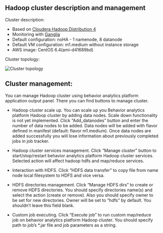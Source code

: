 Hadoop cluster description and management
-----------------------------------------

Cluster description:

- Based on [Cloudera Hadoop Distribution 4](CDH4)
- Monitoring with [Ganglia]
- Default configuration: noHA - 1 namenode, 8 datanode
- Default VM configuration: m1.medium without instance storage
- AWS image: CentOS 6.4(ami-d41689bd)

Cluster topology:

![Cluster topology][cluster_topology]

Cluster management:
------------------

You can manage Hadoop cluster using behavior analytics platform application output panel.
There you can find buttons to manage cluster.

* Hadoop cluster scale up. 
You can scale up you Behavior analytics platform Hadoop cluster by adding data nodes. 
Scale down functionality is not yet implemented.
Click “Add_datanodes” button and enter the number of data nodes to be added. 
Data nodes will be added with flavor defined in manifest (default: flavor m1.medium).
Once data nodes are added successfully you will lose information about previously completed jobs in job tracker.

* Hadoop cluster services management. 
Click “Manage cluster” button to start/stop/restart behavior analytics platform Hadoop cluster services. 
Selected action will affect hadoop hdfs and map/reduce services.

* Interaction with HDFS. 
Click “HDFS data transfer” to copy file from name node local filesystem to HDFS and vice versa.

* HDFS directories management. 
Click “Manage HDFS dirs” to create or remove HDFS directories. 
You should specify directories name(s) and select the action (create or remove). 
Also you should specify owner to be set for new directories. 
Owner will be set to “hdfs” by default. You shouldn’t leave this field blank.

* Custom job executing. 
Click “Execute job” to run custom map/reduce job on behavior analytics platform Hadoop cluster. 
You should specify path to job’s *.jar file and job parameters as a string.

[Cloudera Hadoop Distribution 4]: http://www.cloudera.com/content/cloudera/en/products/cdh.html
[Ganglia]: http://ganglia.sourceforge.net/
[cluster_topology]: https://raw.github.com/griddynamics/Behavior-Analytic-Starter-Kit/master/docs/images/Developer%20Guide/Hadoop_cluster.png
